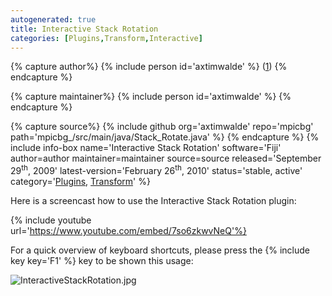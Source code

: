 ```yaml
---
autogenerated: true
title: Interactive Stack Rotation
categories: [Plugins,Transform,Interactive]
---
```



{% capture author%}
{% include person id='axtimwalde' %} ([1](mailto:saalfeld@mpi-cbg.de))
{% endcapture %}

{% capture maintainer%}
{% include person id='axtimwalde' %}
{% endcapture %}

{% capture source%}
{% include github org='axtimwalde' repo='mpicbg' path='mpicbg\_/src/main/java/Stack\_Rotate.java' %}
{% endcapture %}
{% include info-box name='Interactive Stack Rotation'
software='Fiji'
author=author maintainer=maintainer source=source released='September 29<sup>th</sup>, 2009'
latest-version='February 26<sup>th</sup>, 2010'
status='stable, active'
category='[Plugins](Category_Plugins), [Transform](Category_Transform)'
%}



Here is a screencast how to use the Interactive Stack Rotation plugin:

{% include youtube url='https://www.youtube.com/embed/7so6zkwvNeQ'%}

For a quick overview of keyboard shortcuts, please press the {% include key key='F1' %} key to be shown this usage:

![](/media/interactivestackrotation.jpg "InteractiveStackRotation.jpg")

  
